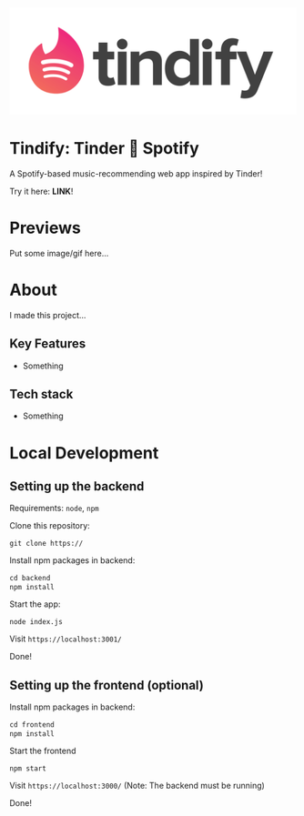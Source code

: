![Tindify Logo](./assets/FullLogo.png)

# Tindify: Tinder 🤝 Spotify

A Spotify-based music-recommending web app inspired by Tinder!

Try it here: __LINK__!

# Previews
Put some image/gif here...

# About
I made this project...
## Key Features
- Something

## Tech stack
- Something

# Local Development

## Setting up the backend

Requirements: `node`, `npm`

Clone this repository:
```
git clone https://
```
Install npm packages in backend:
```
cd backend
npm install
```
Start the app:
```
node index.js
```
Visit `https://localhost:3001/`

Done!

## Setting up the frontend (optional)
Install npm packages in backend:
```
cd frontend
npm install
```
Start the frontend
```
npm start
```
Visit `https://localhost:3000/` (Note: The backend must be running)

Done!
